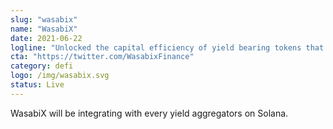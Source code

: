 ```yaml
---
slug: "wasabix"
name: "WasabiX"
date: 2021-06-22
logline: "Unlocked the capital efficiency of yield bearing tokens that are not being used. (xSushi, veCRV, yDAI, etc)"
cta: "https://twitter.com/WasabixFinance"
category: defi
logo: /img/wasabix.svg
status: Live
---
```


WasabiX will be integrating with every yield aggregators on Solana.